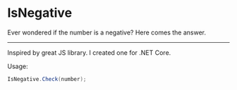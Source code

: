 # IsNegative
Ever wondered if the number is a negative? Here comes the answer.<hr>
Inspired by great JS library. I created one for .NET Core.

Usage:
```C# 
IsNegative.Check(number);
```
